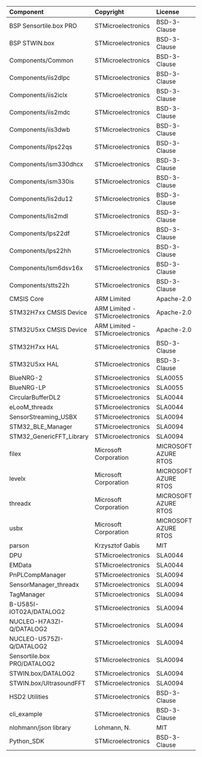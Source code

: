| Component                     | Copyright            				| License   			|
|:---------                     |:-------              				|:----------			|
| BSP Sensortile.box PRO	  	| STMicroelectronics				| BSD-3-Clause			|
| BSP STWIN.box				  	| STMicroelectronics				| BSD-3-Clause			|
| Components/Common			  	| STMicroelectronics				| BSD-3-Clause	        |
| Components/iis2dlpc			| STMicroelectronics				| BSD-3-Clause	        |
| Components/iis2iclx			| STMicroelectronics				| BSD-3-Clause	        |
| Components/iis2mdc			| STMicroelectronics				| BSD-3-Clause	        |
| Components/iis3dwb   			| STMicroelectronics				| BSD-3-Clause	        |
| Components/ilps22qs			| STMicroelectronics				| BSD-3-Clause	        |
| Components/ism330dhcx			| STMicroelectronics				| BSD-3-Clause	        |
| Components/ism330is			| STMicroelectronics				| BSD-3-Clause	        |
| Components/lis2du12			| STMicroelectronics				| BSD-3-Clause	        |
| Components/lis2mdl			| STMicroelectronics				| BSD-3-Clause	        |
| Components/lps22df			| STMicroelectronics				| BSD-3-Clause	        |
| Components/lps22hh			| STMicroelectronics				| BSD-3-Clause	        |
| Components/lsm6dsv16x			| STMicroelectronics				| BSD-3-Clause	        |
| Components/stts22h			| STMicroelectronics				| BSD-3-Clause	        |
| CMSIS	Core					| ARM Limited						| Apache-2.0	        |
| STM32H7xx CMSIS Device		| ARM Limited - STMicroelectronics	| Apache-2.0	        |
| STM32U5xx CMSIS Device		| ARM Limited - STMicroelectronics	| Apache-2.0	        |
| STM32H7xx HAL				  	| STMicroelectronics				| BSD-3-Clause	        |
| STM32U5xx HAL				  	| STMicroelectronics				| BSD-3-Clause	        |
| BlueNRG-2					  	| STMicroelectronics				| SLA0055	            |
| BlueNRG-LP				  	| STMicroelectronics				| SLA0055	            |
| CircularBufferDL2				| STMicroelectronics				| SLA0044	            |
| eLooM_threadx					| STMicroelectronics				| SLA0044	            |
| SensorStreaming_USBX			| STMicroelectronics				| SLA0094	            |
| STM32_BLE_Manager				| STMicroelectronics				| SLA0094	            |
| STM32_GenericFFT_Library		| STMicroelectronics				| SLA0094	            |
| filex							| Microsoft Corporation				| MICROSOFT AZURE RTOS	|
| levelx						| Microsoft Corporation				| MICROSOFT AZURE RTOS	|
| threadx 						| Microsoft Corporation				| MICROSOFT AZURE RTOS	|
| usbx							| Microsoft Corporation				| MICROSOFT AZURE RTOS	|
| parson	                 	| Krzysztof Gabis		   			| MIT	                |
| DPU							| STMicroelectronics				| SLA0044	            |
| EMData				      	| STMicroelectronics				| SLA0044	            |
| PnPLCompManager		      	| STMicroelectronics				| SLA0094	            |
| SensorManager_threadx  		| STMicroelectronics				| SLA0094	            |
| TagManager			      	| STMicroelectronics				| SLA0094	            |
| B-U585I-IOT02A/DATALOG2	  	| STMicroelectronics				| SLA0094	            |
| NUCLEO-H7A3ZI-Q/DATALOG2	  	| STMicroelectronics				| SLA0094	            |
| NUCLEO-U575ZI-Q/DATALOG2	  	| STMicroelectronics				| SLA0094	            |
| Sensortile.box PRO/DATALOG2  	| STMicroelectronics				| SLA0094	            |
| STWIN.box/DATALOG2		  	| STMicroelectronics				| SLA0094	            |
| STWIN.box/UltrasoundFFT	  	| STMicroelectronics				| SLA0094	            |
| HSD2 Utilities				| STMicroelectronics				| BSD-3-Clause	        |
| cli_example               	| STMicroelectronics				| BSD-3-Clause	        |
| nlohmann/json library			| Lohmann, N. 						| MIT	                |
| Python_SDK					| STMicroelectronics				| BSD-3-Clause	        |
